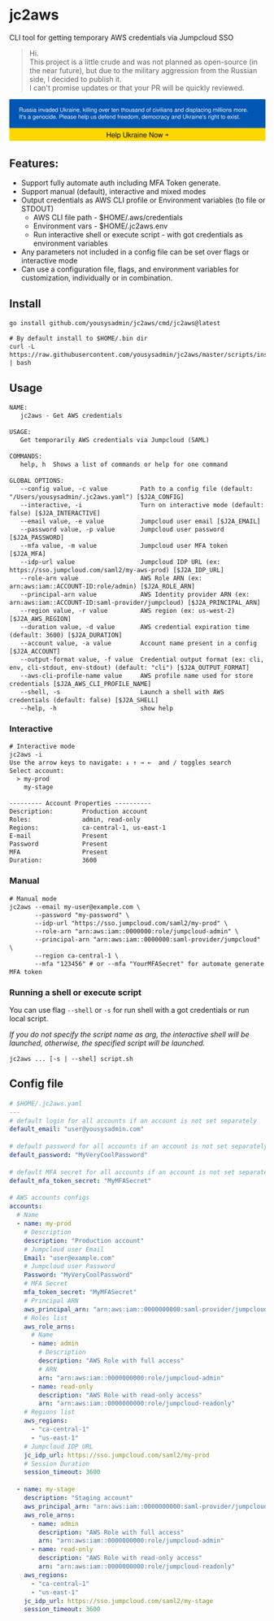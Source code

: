 # jc2aws
CLI tool for getting temporary AWS credentials via Jumpcloud SSO

> Hi.  
> This project is a little crude and was not planned as open-source (in the near future), but due to the military aggression from the Russian side, I decided to publish it.  
> I can't promise updates or that your PR will be quickly reviewed.

[![Stand with Ukraine](https://raw.githubusercontent.com/vshymanskyy/StandWithUkraine/main/banner2-direct.svg)](https://github.com/vshymanskyy/StandWithUkraine/blob/main/docs/README.md)

## Features:
- Support fully automate auth including MFA Token generate.
- Support manual (default), interactive and mixed modes
- Output credentials as AWS CLI profile or Environment variables (to file or STDOUT)
  - AWS CLI file path - $HOME/.aws/credentials
  - Environment vars - $HOME/.jc2aws.env
  - Run interactive shell or execute script - with got credentials as environment variables
- Any parameters not included in a config file can be set over flags or interactive mode
- Can use a configuration file, flags, and environment variables for customization, individually or in combination.

## Install

```shell
go install github.com/yousysadmin/jc2aws/cmd/jc2aws@latest
```

```shell
# By default install to $HOME/.bin dir
curl -L https://raw.githubusercontent.com/yousysadmin/jc2aws/master/scripts/install.sh | bash
```

## Usage
```
NAME:
   jc2aws - Get AWS credentials

USAGE:
   Get temporarily AWS credentials via Jumpcloud (SAML)

COMMANDS:
   help, h  Shows a list of commands or help for one command

GLOBAL OPTIONS:
   --config value, -c value         Path to a config file (default: "/Users/yousysadmin/.jc2aws.yaml") [$J2A_CONFIG]
   --interactive, -i                Turn on interactive mode (default: false) [$J2A_INTERACTIVE]
   --email value, -e value          Jumpcloud user email [$J2A_EMAIL]
   --password value, -p value       Jumpcloud user password [$J2A_PASSWORD]
   --mfa value, -m value            Jumpcloud user MFA token [$J2A_MFA]
   --idp-url value                  Jumpcloud IDP URL (ex: https://sso.jumpcloud.com/saml2/my-aws-prod) [$J2A_IDP_URL]
   --role-arn value                 AWS Role ARN (ex: arn:aws:iam::ACCOUNT-ID:role/admin) [$J2A_ROLE_ARN]
   --principal-arn value            AWS Identity provider ARN (ex: arn:aws:iam::ACCOUNT-ID:saml-provider/jumpcloud) [$J2A_PRINCIPAL_ARN]
   --region value, -r value         AWS region (ex: us-west-2) [$J2A_AWS_REGION]
   --duration value, -d value       AWS credential expiration time (default: 3600) [$J2A_DURATION]
   --account value, -a value        Account name present in a config [$J2A_ACCOUNT]
   --output-format value, -f value  Credential output format (ex: cli, env, cli-stdout, env-stdout) (default: "cli") [$J2A_OUTPUT_FORMAT]
   --aws-cli-profile-name value     AWS profile name used for store credentials [$J2A_AWS_CLI_PROFILE_NAME]
   --shell, -s                      Launch a shell with AWS credentials (default: false) [$J2A_SHELL]
   --help, -h                       show help
```
### Interactive
```shell
# Interactive mode 
jc2aws -i
Use the arrow keys to navigate: ↓ ↑ → ←  and / toggles search
Select account:
  > my-prod
    my-stage

--------- Account Properties ----------
Description:        Production account
Roles:              admin, read-only
Regions:            ca-central-1, us-east-1
E-mail              Present
Password            Present
MFA                 Present
Duration:           3600
```

### Manual
```shell
# Manual mode 
jc2aws --email my-user@example.com \
       --password "my-password" \
       --idp-url "https://sso.jumpcloud.com/saml2/my-prod" \
       --role-arn "arn:aws:iam::0000000:role/jumpcloud-admin" \
       --principal-arn "arn:aws:iam::0000000:saml-provider/jumpcloud" \
       --region ca-central-1 \
       --mfa "123456" # or --mfa "YourMFASecret" for automate generate MFA token
```

### Running a shell or execute script
You can use flag `--shell` or `-s` for run shell with a got credentials or run local script.

_If you do not specify the script name as arg, the interactive shell will be launched, otherwise, the specified script will be launched._
```shell
jc2aws ... [-s | --shel] script.sh
```

## Config file
```yaml
# $HOME/.jc2aws.yaml
---
# default login for all accounts if an account is not set separately
default_email: "user@yousysadmin.com"

# default password for all accounts if an account is not set separately
default_password: "MyVeryCoolPassword"

# default MFA secret for all accounts if an account is not set separately
default_mfa_token_secret: "MyMFASecret"

# AWS accounts configs
accounts:
  # Name
  - name: my-prod
    # Description
    description: "Production account"
    # Jumpcloud user Email
    Email: "user@example.com"
    # Jumpcloud user Password
    Password: "MyVeryCoolPassword"
    # MFA Secret
    mfa_token_secret: "MyMFASecret"
    # Principal ARN
    aws_principal_arn: "arn:aws:iam::0000000000:saml-provider/jumpcloud"
    # Roles list
    aws_role_arns:
      # Name
      - name: admin
        # Description
        description: "AWS Role with full access"
        # ARN
        arn: "arn:aws:iam::0000000000:role/jumpcloud-admin"
      - name: read-only
        description: "AWS Role with read-only access"
        arn: "arn:aws:iam::0000000000:role/jumpcloud-readonly"
    # Regions list
    aws_regions:
      - "ca-central-1"
      - "us-east-1"
    # Jumpcloud IDP URL
    jc_idp_url: https://sso.jumpcloud.com/saml2/my-prod
    # Session Duration
    session_timeout: 3600

  - name: my-stage
    description: "Staging account"
    aws_principal_arn: "arn:aws:iam::0000000000:saml-provider/jumpcloud"
    aws_role_arns:
      - name: admin
        description: "AWS Role with full access"
        arn: "arn:aws:iam::0000000000:role/jumpcloud-admin"
      - name: read-only
        description: "AWS Role with read-only access"
        arn: "arn:aws:iam::0000000000:role/jumpcloud-readonly"
    aws_regions:
      - "ca-central-1"
      - "us-east-1"
    jc_idp_url: https://sso.jumpcloud.com/saml2/my-stage
    session_timeout: 3600

```
